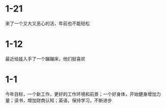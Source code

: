 # 1-21

来了一个又大又恶心的活，年前也不能轻松

# 1-12

最近给娃入手了一个蹦蹦床，他们挺喜欢

# 1-1

今年目标，一个新工作，更好的工作环境和前景；一个好身体，开始健身增加力量；读书，增加财商认知；英语，保持学习，不断进步